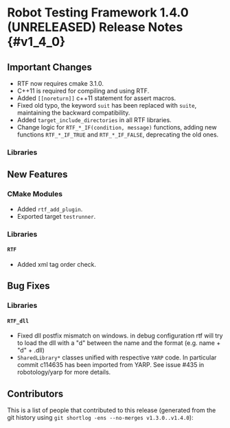 Robot Testing Framework 1.4.0 (UNRELEASED) Release Notes                                {#v1_4_0}
======================================

Important Changes
-----------------

* RTF now requires cmake 3.1.0.
* C++11 is required for compiling and using RTF.
* Added `[[noreturn]]` c++11 statement for assert
  macros.
* Fixed old typo, the keyword `suit` has been
  replaced with `suite`, maintaining the backward
  compatibility.
* Added `target_include_directories` in all RTF
  libraries.
* Change logic for `RTF_*_IF(condition, message)` 
  functions, adding new functions `RTF_*_IF_TRUE`
  and `RTF_*_IF_FALSE`, deprecating the old ones.

### Libraries


New Features
------------

### CMake Modules

* Added `rtf_add_plugin`.
* Exported target `testrunner`.

### Libraries

#### `RTF`

* Added xml tag order check.

Bug Fixes
---------

### Libraries

#### `RTF_dll`

* Fixed dll postfix mismatch on windows.
  in debug configuration rtf will try to load the dll 
  with a "d" between the name and the format
  (e.g. name + "d" + .dll)
* `SharedLibrary*` classes unified with respective
  `YARP` code. In particular commit c114635 has been
  imported from YARP. See issue #435 in robotology/yarp
  for more details.

Contributors
------------

This is a list of people that contributed to this release (generated from the
git history using `git shortlog -ens --no-merges v1.3.0..v1.4.0`):

```
```
